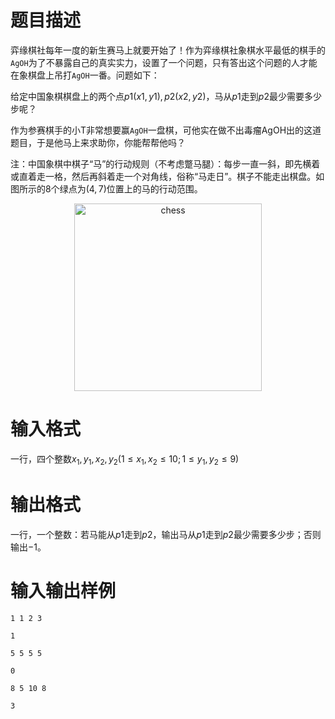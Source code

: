 # 题目描述

弈缘棋社每年一度的新生赛马上就要开始了！作为弈缘棋社象棋水平最低的棋手的`AgOH`为了不暴露自己的真实实力，设置了一个问题，只有答出这个问题的人才能在象棋盘上吊打`AgOH`一番。问题如下：

给定中国象棋棋盘上的两个点$p1(x1,y1),p2(x2,y2)$，马从$p1$走到$p2$最少需要多少步呢？

作为参赛棋手的小T非常想要赢`AgOH`一盘棋，可他实在做不出毒瘤AgOH出的这道题目，于是他马上来求助你，你能帮帮他吗？

注：中国象棋中棋子“马”的行动规则（不考虑蹩马腿）：每步一直一斜，即先横着或直着走一格，然后再斜着走一个对角线，俗称“马走日”。棋子不能走出棋盘。如图所示的$8$个绿点为$(4,7)$位置上的马的行动范围。

<center>
    <img src="./62/file/chess.jpg" alt="chess" width="300">
</center>

# 输入格式

一行，四个整数$x_1,y_1,x_2,y_2(1 \leq x_1,x_2 \leq 10; 1 \leq y_1,y_2 \leq 9)$

# 输出格式

一行，一个整数：若马能从$p1$走到$p2$，输出马从$p1$走到$p2$最少需要多少步；否则输出$-1$。

# 输入输出样例

```input1
1 1 2 3
```

```output1
1
```

```input2
5 5 5 5
```

```output2
0
```

```input3
8 5 10 8
```

```output3
3
```
